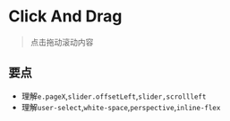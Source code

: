 # Click And Drag

> 点击拖动滚动内容

## 要点

* 理解`e.pageX`,`slider.offsetLeft`,`slider,scrollleft`
* 理解`user-select`,`white-space`,`perspective`,`inline-flex`
